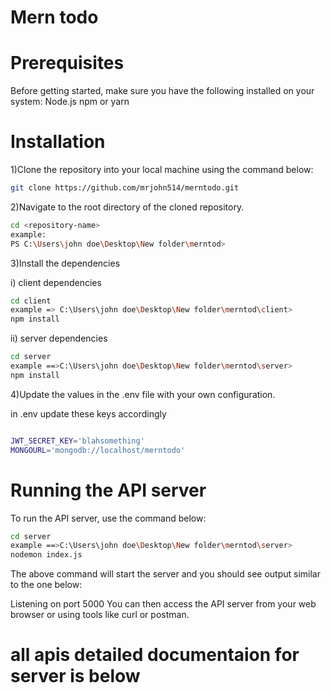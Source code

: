 # Mern todo

# Prerequisites
Before getting started, make sure you have the following installed on your system:
Node.js
npm or yarn

# Installation
1)Clone the repository into your local machine using the command below:

```bash
git clone https://github.com/mrjohn514/merntodo.git
```

2)Navigate to the root directory of the cloned repository.

```bash
cd <repository-name>
example:
PS C:\Users\john doe\Desktop\New folder\merntod>
```
3)Install the dependencies

i) client dependencies 

```bash
cd client
example => C:\Users\john doe\Desktop\New folder\merntod\client>
npm install
```

ii) server dependencies

```bash
cd server
example ==>C:\Users\john doe\Desktop\New folder\merntod\server>
npm install
```


4)Update the values in the .env file with your own configuration.

in .env update these keys accordingly
```bash

JWT_SECRET_KEY='blahsomething'
MONGOURL='mongodb://localhost/merntodo'
```



# Running the API server
To run the API server, use the command below:

```bash
cd server
example ==>C:\Users\john doe\Desktop\New folder\merntod\server>
nodemon index.js
```
The above command will start the server and you should see output similar to the one below:

Listening on port 5000
You can then access the API server from your web browser or using tools like curl or postman.

# all apis detailed documentaion for server is below


